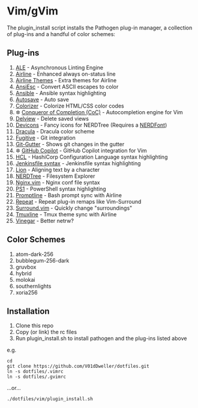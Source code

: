 Vim/gVim
========

The plugin\_install script installs the Pathogen plug-in manager, a collection
of plug-ins and a handful of color schemes:

Plug-ins
--------

1. [ALE](https://github.com/dense-analysis/ale) - Asynchronous Linting Engine
1. [Airline](https://github.com/vim-airline/vim-airline) - Enhanced always on-status line
1. [Airline Themes](https://github.com/vim-airline/vim-airline-themes) - Extra themes for Airline
1. [AnsiEsc](https://github.com/vim-scripts/AnsiEsc.vim) - Convert ASCII escapes to color
1. [Ansible](https://github.com/pearofducks/ansible-vim) - Ansible syntax highlighting
1. [Autosave](https://github.com/907th/vim-auto-save) - Auto save
1. [Colorizer](https://github.com/chrisbra/Colorizer) - Colorize HTML/CSS color codes
1. ✲ [Conqueror of Completion (CoC)](https://github.com/neoclide/coc.nvim) - Autocompletion engine for Vim
1. [Delview](https://github.com/vim-scripts/delview) - Delete saved views
1. [Devicons](https://github.com/ryanoasis/vim-devicons) - Fancy icons for NERDTree (Requires a [NERDFont](https://www.nerdfonts.com/))
1. [Dracula](https://github.com/dracula/vim) - Dracula color scheme
1. [Fugitive](https://github.com/tpope/vim-fugitive) - Git integration
1. [Git-Gutter](https://github.com/airblade/vim-gitgutter) - Shows git changes in the gutter
1. ✲ [GitHub Copilot](https://github.com/github/copilot.vim") - GitHub Copilot integration for Vim
1. [HCL](https://github.com/jvirtanen/vim-hcl) - HashiCorp Configuration Language syntax highlighting
1. [Jenkinsfile syntax](https://github.com/martinda/Jenkinsfile-vim-syntax) - Jenkinsfile syntax highlighting
1. [Lion](https://github.com/tommcdo/vim-lion.git) - Aligning text by a character
1. [NERDTree](https://github.com/preservim/nerdtree) - Filesystem Explorer
1. [Nginx.vim](https://github.com/chr4/nginx.vim) - Nginx conf file syntax
1. [PS1](https://github.com/PProvost/vim-ps1) - PowerShell syntax highlighting
1. [Promptline](https://github.com/edkolev/promptline.vim) - Bash prompt sync with Airline
1. [Repeat](https://github.com/tpope/vim-repeat) - Repeat plug-in remaps like Vim-Surround
1. [Surround.vim](https://github.com/tpope/vim-surround) - Quickly change "surroundings"
1. [Tmuxline](https://github.com/edkolev/tmuxline.vim) - Tmux theme sync with Airline
1. [Vinegar](https://github.com/tpope/vim-vinegar) - Better netrw?

Color Schemes
-------------

1. atom-dark-256
1. bubblegum-256-dark
1. gruvbox
1. hybrid
1. molokai
1. southernlights
1. xoria256

Installation
------------

1. Clone this repo
2. Copy (or link) the rc files
3. Run plugin\_install.sh to install pathogen and the plug-ins listed above

e.g.

```shell
cd
git clone https://github.com/V01dDweller/dotfiles.git
ln -s dotfiles/.vimrc
ln -s dotfiles/.gvimrc
```

...or...

```
./dotfiles/vim/plugin_install.sh
```
